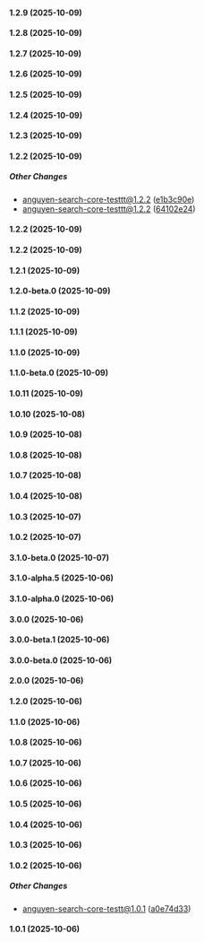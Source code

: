 #### 1.2.9 (2025-10-09)

#### 1.2.8 (2025-10-09)

#### 1.2.7 (2025-10-09)

#### 1.2.6 (2025-10-09)

#### 1.2.5 (2025-10-09)

#### 1.2.4 (2025-10-09)

#### 1.2.3 (2025-10-09)

#### 1.2.2 (2025-10-09)

##### Other Changes

*  anguyen-search-core-testtt@1.2.2 ([e1b3c90e](https://github.com/anguyen-yext2/search-core-testt/commit/e1b3c90ee4f81b43304c1cd8dbd65d326fe45ca1))
*  anguyen-search-core-testtt@1.2.2 ([64102e24](https://github.com/anguyen-yext2/search-core-testt/commit/64102e24ea04196aafb0b1db023604296c071024))

#### 1.2.2 (2025-10-09)

#### 1.2.2 (2025-10-09)

#### 1.2.1 (2025-10-09)

#### 1.2.0-beta.0 (2025-10-09)

#### 1.1.2 (2025-10-09)

#### 1.1.1 (2025-10-09)

#### 1.1.0 (2025-10-09)

#### 1.1.0-beta.0 (2025-10-09)

#### 1.0.11 (2025-10-09)

#### 1.0.10 (2025-10-08)

#### 1.0.9 (2025-10-08)

#### 1.0.8 (2025-10-08)

#### 1.0.7 (2025-10-08)

#### 1.0.4 (2025-10-08)

#### 1.0.3 (2025-10-07)

#### 1.0.2 (2025-10-07)

#### 3.1.0-beta.0 (2025-10-07)

#### 3.1.0-alpha.5 (2025-10-06)

#### 3.1.0-alpha.0 (2025-10-06)

#### 3.0.0 (2025-10-06)

#### 3.0.0-beta.1 (2025-10-06)

#### 3.0.0-beta.0 (2025-10-06)

#### 2.0.0 (2025-10-06)

#### 1.2.0 (2025-10-06)

#### 1.1.0 (2025-10-06)

#### 1.0.8 (2025-10-06)

#### 1.0.7 (2025-10-06)

#### 1.0.6 (2025-10-06)

#### 1.0.5 (2025-10-06)

#### 1.0.4 (2025-10-06)

#### 1.0.3 (2025-10-06)

#### 1.0.2 (2025-10-06)

##### Other Changes

*  anguyen-search-core-testt@1.0.1 ([a0e74d33](https://github.com/yext/search-core/commit/a0e74d33381b451c748e1fe29cbaca1d92091a32))

#### 1.0.1 (2025-10-06)

